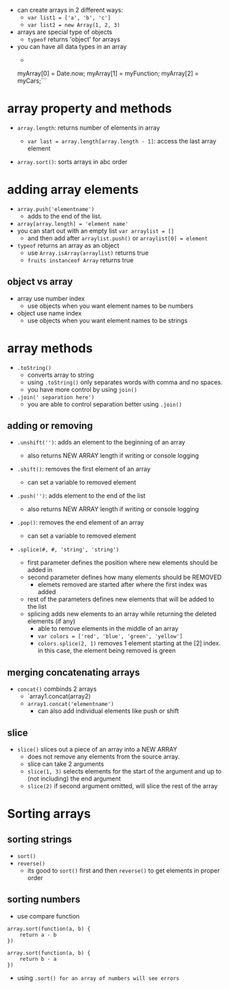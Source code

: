 - can create arrays in 2 different ways:
    - `var list1 = ['a', 'b', 'c']`
    - `var list2 = new Array(1, 2, 3)`
- arrays are special type of objects
    - `typeof` returns 'object' for arrays
- you can have all data types in an array
    - ```
    myArray[0] = Date.now;
    myArray[1] = myFunction;
    myArray[2] = myCars;```

# array property and methods
- `array.length`: returns number of elements in array
    - `var last = array.length[array.length - 1]`: access the last array element

- `array.sort()`: sorts arrays in abc order


# adding array elements
- `array.push('elementname')`
    - adds to the end of the list.
- `array[array.length] = 'element name'`
- you can start out with an empty list `var arraylist = []`
    - and then add after `arraylist.push()` or `arraylist[0] = element`
- `typeof` returns an array as an object
    - use `Array.isArray(arraylist)` returns true
    - `fruits instanceof Array` returns true

## object vs array
- array use number index   
    - use objects when you want element names to be numbers
- object use name index
    - use objects when you want element names to be strings

# array methods

- `.toString()`
    - converts array to string
    - using `.toString()` only separates words with comma and no spaces.
    - you have more control by using `join()`
- `.join(' separation here')`
    - you are able to control separation better using `.join()`

## adding or removing

- `.unshift('')`: adds an element to the beginning of an array
    - also returns NEW ARRAY length if writing or console logging
- `.shift()`: removes the first element of an array
    - can set a variable to removed element

- `.push('')`: adds element to the end of the list
    - also returns NEW ARRAY length if writing or console logging
- `.pop()`: removes the end element of an array
    - can set a variable to removed element

- `.splice(#, #, 'string', 'string')`
    - first parameter defines the position where new elements should be added in
    - second parameter defines how many elements should be REMOVED 
        - elemets removed are started after where the first index was added
    - rest of the parameters defines new elements that will be added to the list
    - splicing adds new elements to an array while returning the deleted elements (if any)
        - able to remove elements in the middle of an array
        - `var colors = ['red', 'blue', 'green', 'yellow']`
        -  `colors.splice(2, 1)` removes 1 element starting at the [2] index. in this case, the element being removed is green

## merging concatenating arrays
- `concat()` combinds 2 arrays
    - `array1.concat(array2)
    - `array1.concat('elementname')`
        - can also add individual elements like push or shift

## slice
- `slice()` slices out a piece of an array into a NEW ARRAY
    - does not remove any elements from the source array.
    - slice can take 2 arguments
    - `slice(1, 3)` selects elements for the start of the argument and up to (not including) the end argument
    - `slice(2)` if second argument omitted, will slice the rest of the array


# Sorting arrays

## sorting strings
- `sort()`
- `reverse()`
    - its good to `sort()` first and then `reverse()` to get elements in proper order

## sorting numbers
-  use compare function
```
array.sort(function(a, b) {
    return a - b
})

array.sort(function(a, b) {
    return b - a
})
```

- using `.sort() for an array of numbers will see errors`